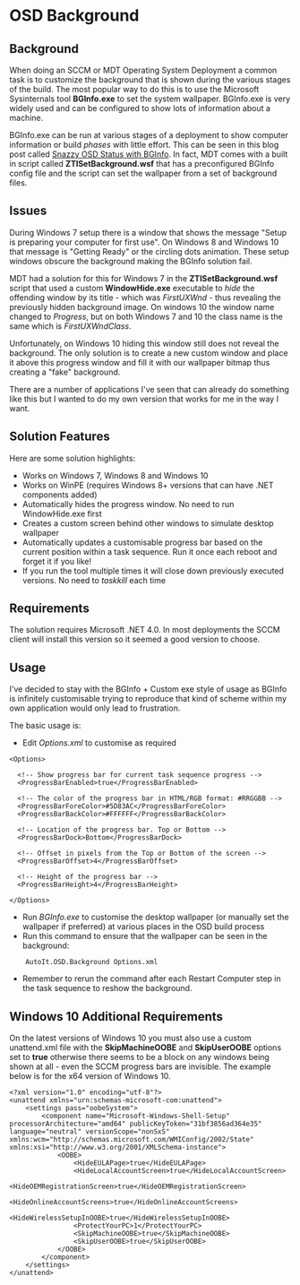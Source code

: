 # OSD Background

## Background

When doing an SCCM or MDT Operating System Deployment a common task is to customize the background that is shown during the various stages of the build. The most popular way to do this is to use the Microsoft Sysinternals tool **BGInfo.exe** to set the system wallpaper. BGInfo.exe is very widely used and can be configured to show lots of information about a machine.

BGInfo.exe can be run at various stages of a deployment to show computer information or build _phases_ with little effort. This can be seen in this blog post called [Snazzy OSD Status with BGInfo](https://blogs.technet.microsoft.com/cameronk/2010/04/28/snazzy-osd-status-with-bginfo/). In fact, MDT comes with a built in script called **ZTISetBackground.wsf** that has a preconfigured BGInfo config file and the script can set the wallpaper from a set of background files.

## Issues

During Windows 7 setup there is a window that shows the message "Setup is preparing your computer for first use". On Windows 8 and Windows 10 that message is "Getting Ready" or the circling dots animation. These setup windows obscure the background making the BGInfo solution fail.

MDT had a solution for this for Windows 7 in the **ZTISetBackground.wsf** script that used a custom **WindowHide.exe** executable to *hide* the offending window by its title - which was *FirstUXWnd* - thus revealing the previously hidden background image. On windows 10 the window name changed to *Progress*, but on both Windows 7 and 10 the class name is the same which is *FirstUXWndClass*.

Unfortunately, on Windows 10 hiding this window still does not reveal the background. The only solution is to create a new custom window and place it above this progress window and fill it with our wallpaper bitmap thus creating a "fake" background.

There are a number of applications I've seen that can already do something like this but I wanted to do my own version that works for me in the way I want.

## Solution Features

Here are some solution highlights:

* Works on Windows 7, Windows 8 and Windows 10
* Works on WinPE (requires Windows 8+ versions that can have .NET components added)
* Automatically hides the progress window. No need to run WindowHide.exe first
* Creates a custom screen behind other windows to simulate desktop wallpaper
* Automatically updates a customisable progress bar based on the current position within a task sequence. Run it once each reboot and forget it if you like!
* If you run the tool multiple times it will close down previously executed versions. No need to *taskkill* each time

## Requirements

The solution requires Microsoft .NET 4.0. In most deployments the SCCM client will install this version so it seemed a good version to choose.

## Usage

I've decided to stay with the BGInfo + Custom exe style of usage as BGInfo is infinitely customisable trying to reproduce that kind of scheme within my own application would only lead to frustration. 

The basic usage is:

* Edit *Options.xml* to customise as required

````
<Options>

  <!-- Show progress bar for current task sequence progress -->
  <ProgressBarEnabled>true</ProgressBarEnabled>

  <!-- The color of the progress bar in HTML/RGB format: #RRGGBB -->
  <ProgressBarForeColor>#5D83AC</ProgressBarForeColor>
  <ProgressBarBackColor>#FFFFFF</ProgressBarBackColor>

  <!-- Location of the progress bar. Top or Bottom -->
  <ProgressBarDock>Bottom</ProgressBarDock>
  
  <!-- Offset in pixels from the Top or Bottom of the screen -->
  <ProgressBarOffset>4</ProgressBarOffset>
  
  <!-- Height of the progress bar -->
  <ProgressBarHeight>4</ProgressBarHeight>

</Options>
````

* Run *BGInfo.exe* to customise the desktop wallpaper (or manually set the wallpaper if preferred) at various places in the OSD build process
* Run this command to ensure that the wallpaper can be seen in the background:

````
    AutoIt.OSD.Background Options.xml
````

* Remember to rerun the command after each Restart Computer step in the task sequence to reshow the background.

## Windows 10 Additional Requirements

On the latest versions of Windows 10 you must also use a custom unattend.xml file with the **SkipMachineOOBE** and **SkipUserOOBE** options set to **true** otherwise there seems to be a block on any windows being shown at all - even the SCCM progress bars are invisible. The example below is for the x64 version of Windows 10.

````
<?xml version="1.0" encoding="utf-8"?>
<unattend xmlns="urn:schemas-microsoft-com:unattend">
    <settings pass="oobeSystem">
        <component name="Microsoft-Windows-Shell-Setup" processorArchitecture="amd64" publicKeyToken="31bf3856ad364e35" language="neutral" versionScope="nonSxS" xmlns:wcm="http://schemas.microsoft.com/WMIConfig/2002/State" xmlns:xsi="http://www.w3.org/2001/XMLSchema-instance">
            <OOBE>
                <HideEULAPage>true</HideEULAPage>
                <HideLocalAccountScreen>true</HideLocalAccountScreen>
                <HideOEMRegistrationScreen>true</HideOEMRegistrationScreen>
                <HideOnlineAccountScreens>true</HideOnlineAccountScreens>
                <HideWirelessSetupInOOBE>true</HideWirelessSetupInOOBE>
                <ProtectYourPC>1</ProtectYourPC>
                <SkipMachineOOBE>true</SkipMachineOOBE>
                <SkipUserOOBE>true</SkipUserOOBE>
            </OOBE>
        </component>
    </settings>
</unattend>

```` 